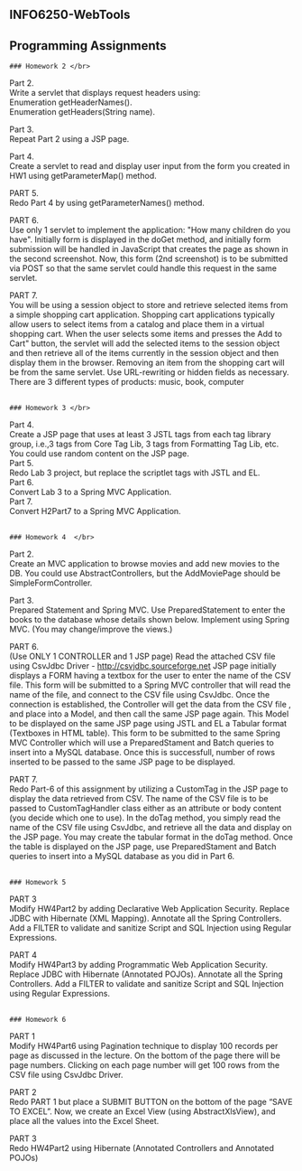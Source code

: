 ## INFO6250-WebTools
## Programming Assignments

	### Homework 2 </br>
 Part 2.   </br>
    Write a servlet that displays request headers using:  </br>
    Enumeration getHeaderNames().  </br>
    Enumeration getHeaders(String name).  </br>
    
  Part 3.   </br>
    Repeat Part 2 using a JSP page.  </br>
    
  Part 4.    </br>
    Create a servlet to read and display user input from the form you created in HW1 using getParameterMap() method. </br>
    
  PART 5.   </br> 
    Redo Part 4 by using getParameterNames() method. </br>
    
  PART 6.   </br>
    Use only 1 servlet to implement the application: "How many children do you have". Initially form is displayed in the doGet method,
    and initially form submission will be handled in JavaScript that creates the page as shown in the second screenshot.
    Now, this form (2nd screenshot) is to be submitted via POST so that the same servlet could handle this request in the same servlet. </br>
    
  PART 7.   </br>
    You will be using a session object to store and retrieve selected items from a simple shopping cart application. 
    Shopping cart applications typically allow users to select items from a catalog and place them in a virtual shopping cart. When the user selects some items and     presses the Add to Cart" button, the servlet will add the selected items to the session object and then retrieve all of the items currently in the session object and then display them in the browser. Removing an item from the shopping cart will be from the same servlet. Use  URL-rewriting or hidden fields as necessary. There are 3 different types of products: music, book, computer  </br> </br>
    
    
    
	### Homework 3 </br>
  Part 4.   </br>
    Create a JSP page that uses at least 3 JSTL tags from each tag library group, i.e.,3 tags from Core Tag Lib, 3 tags from Formatting 
    Tag Lib, etc. You could use random content on the JSP page. </br>
  Part 5.   </br>
    Redo Lab 3 project, but replace the scriptlet tags with JSTL and EL. </br>
  Part 6.   </br>
    Convert Lab 3 to a Spring MVC Application. </br>
  Part 7.   </br>
    Convert H2Part7 to a Spring MVC Application. </br> </br>
    
    
	### Homework 4  </br>
  Part 2.   </br>
    Create an MVC application to browse movies and add new movies to the DB. You could use AbstractControllers, but the AddMoviePage 
    should be SimpleFormController.  </br>
    
  Part 3.  </br>
    Prepared Statement and Spring MVC. Use PreparedStatement to enter the books to the database whose details shown below. 
    Implement using Spring MVC. (You may change/improve the views.)  </br>
    
  PART 6.   </br>
    (Use ONLY 1 CONTROLLER and 1 JSP page)
    Read the attached CSV file using CsvJdbc Driver - http://csvjdbc.sourceforge.net
    JSP page initially displays a FORM having a textbox for the user to enter the name of the CSV file. This form will be submitted 
    to a Spring MVC controller that will read the name of the file, and connect to the CSV file using CsvJdbc.
    Once the connection is established, the Controller will get the data from the CSV file , and place into a Model, and then call
    the same JSP page again. This Model to be displayed on the same JSP page using JSTL and EL a Tabular format (Textboxes in HTML table).
    This form to be submitted to the same Spring MVC Controller which will use a PreparedStament and Batch queries to insert into a 
    MySQL database. Once this is successfull, number of rows inserted to be passed to the same JSP page to be displayed. </br>
    
  PART 7.  </br>
    Redo Part-6 of this assignment by utilizing a CustomTag in the JSP page to display the data retrieved from CSV. The name of the CSV 
    file is to be passed to CustomTagHandler class either as an attribute or body content (you decide which one to use). In the doTag 
    method, you simply read the name of the CSV file using CsvJdbc, and retrieve all the data and display on the JSP page. You may create 
    the tabular format in the doTag method. Once the table is displayed on the JSP page, use PreparedStament and Batch queries to insert 
    into a MySQL database as you did in Part 6. </br> </br>
    
    
	### Homework 5 
  PART 3  </br>
    Modify HW4Part2 by adding Declarative Web Application Security. 
    Replace JDBC with Hibernate (XML Mapping).
    Annotate all the Spring Controllers.
    Add a FILTER to validate and sanitize Script and SQL Injection using Regular Expressions. </br>
    
  PART 4  </br>
    Modify HW4Part3 by adding Programmatic Web Application Security.
    Replace JDBC with Hibernate (Annotated POJOs).
    Annotate all the Spring Controllers.
    Add a FILTER to validate and sanitize Script and SQL Injection using Regular Expressions. </br> </br>
    

	### Homework 6
  PART 1  </br>
    Modify HW4Part6 using Pagination technique to display 100 records per page as discussed in the lecture.
    On the bottom of the page there will be page numbers.
    Clicking on each page number will get 100 rows from the CSV file using CsvJdbc Driver. </br>
    
  PART 2   </br>
    Redo PART 1 but place a SUBMIT BUTTON on the bottom of the page “SAVE TO EXCEL”.
    Now, we create an Excel View (using AbstractXlsView), and place all the values into the Excel Sheet.
    
  PART 3  </br>
    Redo HW4Part2
    using Hibernate (Annotated Controllers and Annotated POJOs) </br> </br> </br>
